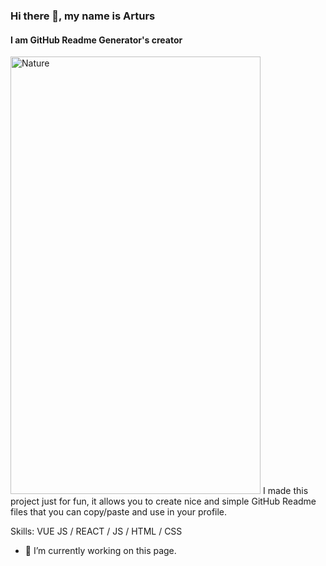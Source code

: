 ### Hi there 👋, my name is Arturs
#### I am GitHub Readme Generator's creator

 <img src="https://i.postimg.cc/LsrfT3BL/Blue-and-White-Modern-Business-Facebook-Cover-1.png" alt="Nature" width="400" height="700">
I made this project just for fun, it allows you to create nice and simple GitHub Readme files that you can copy/paste and use in your profile.

Skills: VUE JS / REACT / JS / HTML / CSS

- 🔭 I’m currently working on this page. 




